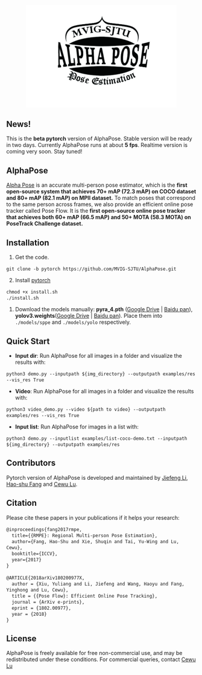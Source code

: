 
<div align="center">
    <img src="doc/logo.jpg", width="400">
</div>


## News!

This is the **beta pytorch** version of AlphaPose. Stable version will be ready in two days. Currently AlphaPose runs at about **5 fps**. Realtime version is coming very soon. Stay tuned!

## AlphaPose
[Alpha Pose](http://www.mvig.org/research/alphapose.html) is an accurate multi-person pose estimator, which is the **first open-source system that achieves 70+ mAP (72.3 mAP) on COCO dataset and 80+ mAP (82.1 mAP) on MPII dataset.** 
To match poses that correspond to the same person across frames, we also provide an efficient online pose tracker called Pose Flow. It is the **first open-source online pose tracker that achieves both 60+ mAP (66.5 mAP) and 50+ MOTA (58.3 MOTA) on PoseTrack Challenge dataset.**




## Installation
1. Get the code.
  ```Shell
  git clone -b pytorch https://github.com/MVIG-SJTU/AlphaPose.git

  ```

2. Install [pytorch](https://github.com/pytorch/pytorch)
  ```Shell
  chmod +x install.sh
  ./install.sh
  ```

1. Download the models manually: **pyra_4.pth** ([Google Drive](https://drive.google.com/open?id=1oG1Fxj4oBfKwD1W_2QObxltWybuIk7Y6) | [Baidu pan](https://pan.baidu.com/s/14ONL_T_d1twm9Lxac5x-Ew)), **yolov3.weights**([Google Drive](https://drive.google.com/open?id=1yjrziA2RzFqWAQG4Qq7XN0vumsMxwSjS) | [Baidu pan](https://pan.baidu.com/s/108SjV-uIJpxnqDMT19v-Aw)). Place them into `./models/sppe` and `./models/yolo` respectively.


## Quick Start
- **Input dir**:  Run AlphaPose for all images in a folder and visualize the results with:
```
python3 demo.py --inputpath ${img_directory} --outputpath examples/res --vis_res True
```
- **Video**:  Run AlphaPose for all images in a folder and visualize the results with:
```
python3 video_demo.py --video ${path to video} --outputpath examples/res --vis_res True
```
- **Input list**:  Run AlphaPose for images in a list with:
```
python3 demo.py --inputlist examples/list-coco-demo.txt --inputpath ${img_directory} --outputpath examples/res
```


## Contributors
Pytorch version of AlphaPose is developed and maintained by [Jiefeng Li](http://jeff-leaf.site/), [Hao-shu Fang](https://fang-haoshu.github.io/) and [Cewu Lu](http://www.mvig.org/). 

## Citation
Please cite these papers in your publications if it helps your research:

    @inproceedings{fang2017rmpe,
      title={{RMPE}: Regional Multi-person Pose Estimation},
      author={Fang, Hao-Shu and Xie, Shuqin and Tai, Yu-Wing and Lu, Cewu},
      booktitle={ICCV},
      year={2017}
    }

    @ARTICLE{2018arXiv180200977X,
      author = {Xiu, Yuliang and Li, Jiefeng and Wang, Haoyu and Fang, Yinghong and Lu, Cewu},
      title = {{Pose Flow}: Efficient Online Pose Tracking},
      journal = {ArXiv e-prints},
      eprint = {1802.00977},
      year = {2018}
    }



## License
AlphaPose is freely available for free non-commercial use, and may be redistributed under these conditions. For commercial queries, contact [Cewu Lu](http://www.mvig.org/)
